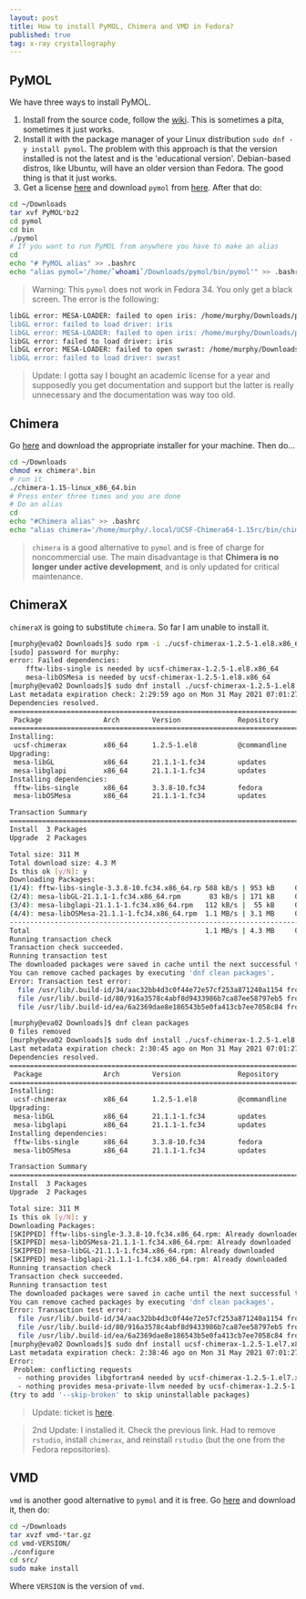 ```yaml
---
layout: post
title: How to install PyMOL, Chimera and VMD in Fedora?
published: true
tag: x-ray crystallography
---
```


## PyMOL

We have three ways to install PyMOL. 

1.  Install from the source code, follow the [wiki](https://pymolwiki.org/index.php/Linux_Install). This is sometimes a pita, sometimes it just works.
2.  Install it with the package manager of your Linux distribution `sudo dnf -y install pymol`. The problem with this approach is that the version installed is not the latest and is the 'educational version'. Debian-based distros, like Ubuntu, will have an older version than Fedora. The good thing is that it just works. 
3.  Get a license [here](https://pymol.org/dsc/index.php?ip=license/) and download `pymol` from [here](https://pymol.org/2/). After that do:

```bash
cd ~/Downloads
tar xvf PyMOL*bz2
cd pymol
cd bin
./pymol
# If you want to run PyMOL from anywhere you have to make an alias
cd
echo "# PyMOL alias" >> .bashrc 
echo "alias pymol='/home/`whoami`/Downloads/pymol/bin/pymol'" >> .bashrc
```

> Warning: This `pymol` does not work in Fedora 34. You only get a black screen. The error is the following:

```bash
libGL error: MESA-LOADER: failed to open iris: /home/murphy/Downloads/pymol/lib/python3.7/site-packages/pymol/../../../libstdc++.so.6: version `GLIBCXX_3.4.29' not found (required by /usr/lib64/dri/iris_dri.so) (search paths /usr/lib64/dri)
libGL error: failed to load driver: iris
libGL error: MESA-LOADER: failed to open iris: /home/murphy/Downloads/pymol/lib/python3.7/site-packages/pymol/../../../libstdc++.so.6: version `GLIBCXX_3.4.29' not found (required by /usr/lib64/dri/iris_dri.so) (search paths /usr/lib64/dri)
libGL error: failed to load driver: iris
libGL error: MESA-LOADER: failed to open swrast: /home/murphy/Downloads/pymol/lib/python3.7/site-packages/pymol/../../../libstdc++.so.6: version `GLIBCXX_3.4.29' not found (required by /usr/lib64/dri/swrast_dri.so) (search paths /usr/lib64/dri)
libGL error: failed to load driver: swrast
```

> Update: I gotta say I bought an academic license for a year and supposedly you get documentation and support but the latter is really unnecessary and the documentation was way too old. 


## Chimera

Go [here](https://www.cgl.ucsf.edu/chimera/download.html) and download the appropriate installer for your machine. Then do...

```bash
cd ~/Downloads
chmod +x chimera*.bin
# run it
./chimera-1.15-linux_x86_64.bin
# Press enter three times and you are done
# Do an alias
cd
echo "#Chimera alias" >> .bashrc
echo "alias chimera='/home/murphy/.local/UCSF-Chimera64-1.15rc/bin/chimera'" >> .bashrc
```

> `chimera` is a good alternative to `pymol` and is free of charge for noncommercial use. The main disadvantage is that **Chimera is no longer under active development**, and is only  updated for critical maintenance.


## ChimeraX

`chimeraX` is going to substitute `chimera`. So far I am unable to install it.

```bash
[murphy@eva02 Downloads]$ sudo rpm -i ./ucsf-chimerax-1.2.5-1.el8.x86_64.rpm 
[sudo] password for murphy: 
error: Failed dependencies:
	fftw-libs-single is needed by ucsf-chimerax-1.2.5-1.el8.x86_64
	mesa-libOSMesa is needed by ucsf-chimerax-1.2.5-1.el8.x86_64
[murphy@eva02 Downloads]$ sudo dnf install ./ucsf-chimerax-1.2.5-1.el8.x86_64.rpm 
Last metadata expiration check: 2:29:59 ago on Mon 31 May 2021 07:01:27 PM CDT.
Dependencies resolved.
================================================================================
 Package               Arch        Version              Repository         Size
================================================================================
Installing:
 ucsf-chimerax         x86_64      1.2.5-1.el8          @commandline      307 M
Upgrading:
 mesa-libGL            x86_64      21.1.1-1.fc34        updates           171 k
 mesa-libglapi         x86_64      21.1.1-1.fc34        updates            55 k
Installing dependencies:
 fftw-libs-single      x86_64      3.3.8-10.fc34        fedora            953 k
 mesa-libOSMesa        x86_64      21.1.1-1.fc34        updates           3.1 M

Transaction Summary
================================================================================
Install  3 Packages
Upgrade  2 Packages

Total size: 311 M
Total download size: 4.3 M
Is this ok [y/N]: y
Downloading Packages:
(1/4): fftw-libs-single-3.3.8-10.fc34.x86_64.rp 588 kB/s | 953 kB     00:01    
(2/4): mesa-libGL-21.1.1-1.fc34.x86_64.rpm       83 kB/s | 171 kB     00:02    
(3/4): mesa-libglapi-21.1.1-1.fc34.x86_64.rpm   112 kB/s |  55 kB     00:00    
(4/4): mesa-libOSMesa-21.1.1-1.fc34.x86_64.rpm  1.1 MB/s | 3.1 MB     00:02    
--------------------------------------------------------------------------------
Total                                           1.1 MB/s | 4.3 MB     00:03     
Running transaction check
Transaction check succeeded.
Running transaction test
The downloaded packages were saved in cache until the next successful transaction.
You can remove cached packages by executing 'dnf clean packages'.
Error: Transaction test error:
  file /usr/lib/.build-id/34/aac32bb4d3c0f44e72e57cf253a871240a1154 from install of ucsf-chimerax-1.2.5-1.el8.x86_64 conflicts with file from package rstudio-1.4.1106-1.x86_64
  file /usr/lib/.build-id/80/916a3578c4abf8d9433986b7ca87ee58797eb5 from install of ucsf-chimerax-1.2.5-1.el8.x86_64 conflicts with file from package rstudio-1.4.1106-1.x86_64
  file /usr/lib/.build-id/ea/6a2369dae8e186543b5e0fa413cb7ee7058c84 from install of ucsf-chimerax-1.2.5-1.el8.x86_64 conflicts with file from package rstudio-1.4.1106-1.x86_64

[murphy@eva02 Downloads]$ dnf clean packages
0 files removed
[murphy@eva02 Downloads]$ sudo dnf install ./ucsf-chimerax-1.2.5-1.el8.x86_64.rpm 
Last metadata expiration check: 2:30:45 ago on Mon 31 May 2021 07:01:27 PM CDT.
Dependencies resolved.
================================================================================
 Package               Arch        Version              Repository         Size
================================================================================
Installing:
 ucsf-chimerax         x86_64      1.2.5-1.el8          @commandline      307 M
Upgrading:
 mesa-libGL            x86_64      21.1.1-1.fc34        updates           171 k
 mesa-libglapi         x86_64      21.1.1-1.fc34        updates            55 k
Installing dependencies:
 fftw-libs-single      x86_64      3.3.8-10.fc34        fedora            953 k
 mesa-libOSMesa        x86_64      21.1.1-1.fc34        updates           3.1 M

Transaction Summary
================================================================================
Install  3 Packages
Upgrade  2 Packages

Total size: 311 M
Is this ok [y/N]: y
Downloading Packages:
[SKIPPED] fftw-libs-single-3.3.8-10.fc34.x86_64.rpm: Already downloaded        
[SKIPPED] mesa-libOSMesa-21.1.1-1.fc34.x86_64.rpm: Already downloaded          
[SKIPPED] mesa-libGL-21.1.1-1.fc34.x86_64.rpm: Already downloaded              
[SKIPPED] mesa-libglapi-21.1.1-1.fc34.x86_64.rpm: Already downloaded           
Running transaction check
Transaction check succeeded.
Running transaction test
The downloaded packages were saved in cache until the next successful transaction.
You can remove cached packages by executing 'dnf clean packages'.
Error: Transaction test error:
  file /usr/lib/.build-id/34/aac32bb4d3c0f44e72e57cf253a871240a1154 from install of ucsf-chimerax-1.2.5-1.el8.x86_64 conflicts with file from package rstudio-1.4.1106-1.x86_64
  file /usr/lib/.build-id/80/916a3578c4abf8d9433986b7ca87ee58797eb5 from install of ucsf-chimerax-1.2.5-1.el8.x86_64 conflicts with file from package rstudio-1.4.1106-1.x86_64
  file /usr/lib/.build-id/ea/6a2369dae8e186543b5e0fa413cb7ee7058c84 from install of ucsf-chimerax-1.2.5-1.el8.x86_64 conflicts with file from package rstudio-1.4.1106-1.x86_64
[murphy@eva02 Downloads]$ sudo dnf install ucsf-chimerax-1.2.5-1.el7.x86_64.rpm
Last metadata expiration check: 2:38:46 ago on Mon 31 May 2021 07:01:27 PM CDT.
Error: 
 Problem: conflicting requests
  - nothing provides libgfortran4 needed by ucsf-chimerax-1.2.5-1.el7.x86_64
  - nothing provides mesa-private-llvm needed by ucsf-chimerax-1.2.5-1.el7.x86_64
(try to add '--skip-broken' to skip uninstallable packages)
```

> Update: ticket is [here](https://plato.cgl.ucsf.edu/trac/ChimeraX/ticket/4709#comment:1).

> 2nd Update: I installed it. Check the previous link. Had to remove `rstudio`, install `chimerax`, and reinstall `rstudio` (but the one from the Fedora repositories).


## VMD

`vmd` is another good alternative to `pymol` and it is free. Go [here](https://www.ks.uiuc.edu/Development/Download/download.cgi?PackageName=VMD) and download it, then do:

```bash
cd ~/Downloads
tar xvzf vmd-*tar.gz 
cd vmd-VERSION/
./configure  
cd src/
sudo make install
```

Where `VERSION` is the version of  `vmd`. 
